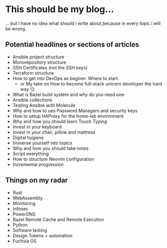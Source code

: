 # This should be my blog...

... but I have no idea what should i write about,because in every topic i will be wrong.

## Potential headlines or sections of articles

- Ansible project structure
- Monorepository structure
- SSH Certificates (not the SSH keys)
- Terraform structure
- How to get into DevOps as beginer. Where to start.
  - or My take on How to become full-stack unicorn developer the hard way 😏
- What is Bazel build system and why do you need one
- Ansible collections
- Testing Ansible with Molecule
- Why and how to ues Password Managers and security keys
- How to setup HAProxy for the home-lab environment
- Why and how you should learn Touch Typing
- Invest in your keyboard
- Invest in your chair, pillow and mattress
- Digital hygiene
- Immerse yourself into topics
- Why and how you should take notes
- Script everything
- How to structure Neovim configuration
- Incremental progression

## Things on my radar

- Rust
- WebAssembly
- Monitoring
- Infosec
- PowerDNS
- Bazel Remote Cache and Remote Execution
- Python
- Software testing
- Design Tokens + automation
- Fuchsia OS
